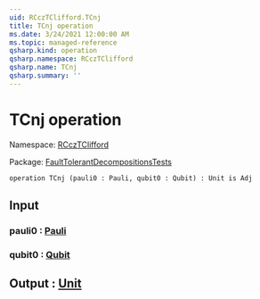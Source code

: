 ```yaml
---
uid: RCczTClifford.TCnj
title: TCnj operation
ms.date: 3/24/2021 12:00:00 AM
ms.topic: managed-reference
qsharp.kind: operation
qsharp.namespace: RCczTClifford
qsharp.name: TCnj
qsharp.summary: ''
---
```


# TCnj operation

Namespace: [RCczTClifford](xref:RCczTClifford)

Package: [FaultTolerantDecompositionsTests](https://nuget.org/packages/FaultTolerantDecompositionsTests)




```qsharp
operation TCnj (pauli0 : Pauli, qubit0 : Qubit) : Unit is Adj
```


## Input

### pauli0 : [Pauli](xref:microsoft.quantum.lang-ref.pauli)




### qubit0 : [Qubit](xref:microsoft.quantum.lang-ref.qubit)





## Output : [Unit](xref:microsoft.quantum.lang-ref.unit)

